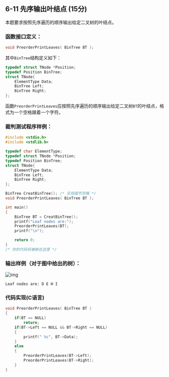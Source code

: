 ## 6-11 先序输出叶结点 (15分)

本题要求按照先序遍历的顺序输出给定二叉树的叶结点。

### 函数接口定义：

```c++
void PreorderPrintLeaves( BinTree BT );
```

其中`BinTree`结构定义如下：

```c++
typedef struct TNode *Position;
typedef Position BinTree;
struct TNode{
    ElementType Data;
    BinTree Left;
    BinTree Right;
};
```

函数`PreorderPrintLeaves`应按照先序遍历的顺序输出给定二叉树`BT`的叶结点，格式为一个空格跟着一个字符。

### 裁判测试程序样例：

```c++
#include <stdio.h>
#include <stdlib.h>

typedef char ElementType;
typedef struct TNode *Position;
typedef Position BinTree;
struct TNode{
    ElementType Data;
    BinTree Left;
    BinTree Right;
};

BinTree CreatBinTree(); /* 实现细节忽略 */
void PreorderPrintLeaves( BinTree BT );

int main()
{
    BinTree BT = CreatBinTree();
    printf("Leaf nodes are:");
    PreorderPrintLeaves(BT);
    printf("\n");

    return 0;
}
/* 你的代码将被嵌在这里 */
```

### 输出样例（对于图中给出的树）：

![img](https://images.ptausercontent.com/81)

```
Leaf nodes are: D E H I
```

### 代码实现(C语言)

```c
void PreorderPrintLeaves( BinTree BT )
{
    if(BT == NULL)
        return;
    if(BT->Left == NULL && BT->Right == NULL)
    {
        printf(" %c", BT->Data);
    }
    else
    {
        PreorderPrintLeaves(BT->Left);
        PreorderPrintLeaves(BT->Right);
    }
}
```

